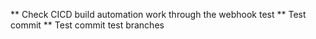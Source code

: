 ** Check CICD build automation work through the webhook test
** Test commit
** Test commit test branches
